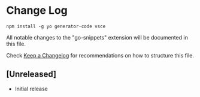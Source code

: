 # Change Log

```
npm install -g yo generator-code vsce
```

All notable changes to the "go-snippets" extension will be documented in this file.

Check [Keep a Changelog](http://keepachangelog.com/) for recommendations on how to structure this file.

## [Unreleased]

- Initial release